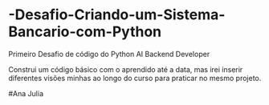 # -Desafio-Criando-um-Sistema-Bancario-com-Python

Primeiro Desafio de código do Python AI Backend Developer

Construi um código básico com o aprendido até a data, mas irei inserir diferentes visões minhas ao longo do curso para praticar no mesmo projeto.

#Ana Julia
